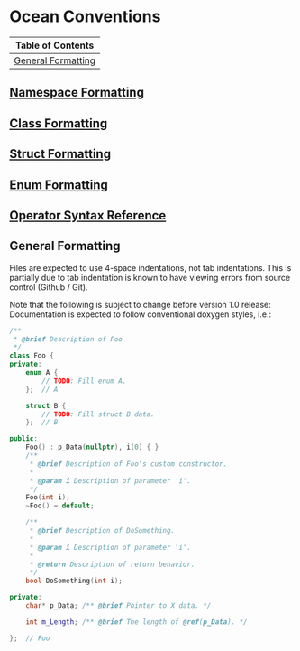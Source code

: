 # Ocean Conventions

| Table of Contents |
| ----------------- |
| [General Formatting](#general-formatting) |

## [Namespace Formatting]()

## [Class Formatting]()

## [Struct Formatting]()

## [Enum Formatting]()

## [Operator Syntax Reference]()

## General Formatting

Files are expected to use 4-space indentations, not tab indentations. This is partially due to tab indentation is known to have viewing errors from source control (Github / Git).

Note that the following is subject to change before version 1.0 release:  
Documentation is expected to follow conventional doxygen styles, i.e.:

```c++
/**
 * @brief Description of Foo
 */
class Foo {
private:
    enum A {
        // TODO: Fill enum A.
    };  // A

    struct B {
        // TODO: Fill struct B data.
    };  // B

public:
    Foo() : p_Data(nullptr), i(0) { }
    /**
     * @brief Description of Foo's custom constructor.
     *
     * @param i Description of parameter 'i'.
     */
    Foo(int i);
    ~Foo() = default;

    /**
     * @brief Description of DoSomething.
     *
     * @param i Description of parameter 'i'.
     *
     * @return Description of return behavior.
     */
    bool DoSomething(int i);

private:
    char* p_Data; /** @brief Pointer to X data. */

    int m_Length; /** @brief The length of @ref(p_Data). */

};  // Foo
```
